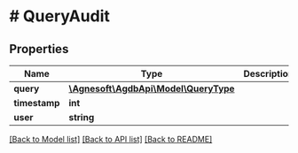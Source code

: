 # # QueryAudit

## Properties

Name | Type | Description | Notes
------------ | ------------- | ------------- | -------------
**query** | [**\Agnesoft\\AgdbApi\Model\QueryType**](QueryType.md) |  |
**timestamp** | **int** |  |
**user** | **string** |  |

[[Back to Model list]](../../README.md#models) [[Back to API list]](../../README.md#endpoints) [[Back to README]](../../README.md)
